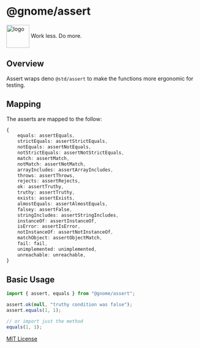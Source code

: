 # @gnome/assert

<div height=30" vertical-align="top">
<image src="https://raw.githubusercontent.com/gnomejs/gnomejs/main/assets/icon.png"
    alt="logo" width="60" valign="middle" />
<span>Work less. Do more. </span>
</div>

## Overview

Assert wraps deno `@std/assert` to make the functions more ergonomic for testing.

## Mapping

The asserts are mapped to the follow:

```typescript
{
    equals: assertEquals,
    strictEquals: assertStrictEquals,
    notEquals: assertNotEquals,
    notStrictEquals: assertNotStrictEquals,
    match: assertMatch,
    notMatch: assertNotMatch,
    arrayIncludes: assertArrayIncludes,
    throws: assertThrows,
    rejects: assertRejects,
    ok: assertTruthy,
    truthy: assertTruthy,
    exists: assertExists,
    almostEquals: assertAlmostEquals,
    falsey: assertFalse,
    stringIncludes: assertStringIncludes,
    instanceOf: assertInstanceOf,
    isError: assertIsError,
    notInstanceOf: assertNotInstanceOf,
    matchObject: assertObjectMatch,
    fail: fail,
    unimplemented: unimplemented,
    unreachable: unreachable,
}
```

## Basic Usage

```typescript
import { assert, equals } from "@gnome/assert";

assert.ok(null, "truthy condition was false");
assert.equals(1, 1);

// or import just the method
equals(1, 1);
```

[MIT License](./LICENSE.md)
